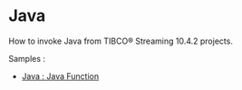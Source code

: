 # Java

How to invoke Java from TIBCO&reg; Streaming 10.4.2 projects.

Samples :

* [Java : Java Function](javafunction/src/site/markdown/index.md) 
